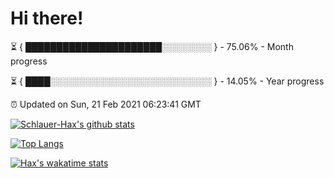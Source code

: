 # Hi there!

⏳ { ██████████████████████░░░░░░░░ } - 75.06% - Month progress

⏳ { ████░░░░░░░░░░░░░░░░░░░░░░░░░░ } - 14.05% - Year progress

⏰ Updated on Sun, 21 Feb 2021 06:23:41 GMT


[![Schlauer-Hax's github stats](https://github-readme-stats.vercel.app/api?username=Schlauer-Hax&show_icons=true&theme=dark&count_private=true)](https://github.com/Schlauer-Hax)


[![Top Langs](https://github-readme-stats.vercel.app/api/top-langs/?username=Schlauer-Hax&layout=compact&theme=dark)](https://github.com/Schlauer-Hax?tab=repositories)


[![Hax's wakatime stats](https://github-readme-stats.vercel.app/api/wakatime?username=Hax&theme=dark)](https://wakatime.com/@Hax)

